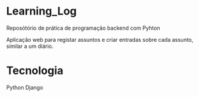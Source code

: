 # Learning_Log

Reposótório de prática de programação backend com Pyhton

Aplicação web para registar assuntos e criar entradas sobre cada assunto, similar a um diário.

# Tecnologia
  Python
  Django
